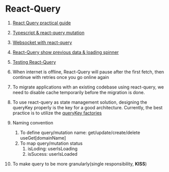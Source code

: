# React-Query

1. [React Query practical guide](https://tkdodo.eu/blog/effective-react-query-keys)
2. [Typescript & react-query mutation](https://www.youtube.com/watch?v=ZbhGXD8KpQ8&ab_channel=LeoRoese)
3. [Websocket with react-query](https://tkdodo.eu/blog/using-web-sockets-with-react-query)
4. [React-Query show previous data & loading spinner](https://gist.github.com/katesroad/0122fe29306a5d59087c5de014befe53)
5. [Testing React-Query](https://www.youtube.com/watch?v=ZfvOHRX-FDM&ab_channel=MaksimIvanov)
6. When internet is offline, React-Query will pause after the first fetch, then continue with retries once you go online again
7. To migrate applications with an existing codebase using react-query, we need to disable cache temporarily before the migration is done.
8. To use react-query as state management solution, designing the queryKey properly is the key for a good architecture. Currently, the best practice is to utilize the [queryKey factories](https://tkdodo.eu/blog/effective-react-query-keys#use-query-key-factories)
9. Naming convention
   1.  To define query/mutation name: get/update/create/delete useGet[domainName]
   2.  To map query/mutation status
        1. isLoding: userIsLoading
        2. isSucess: userIsLoaded

10. To make query to be more granularly(single responsibility, **KISS**)
